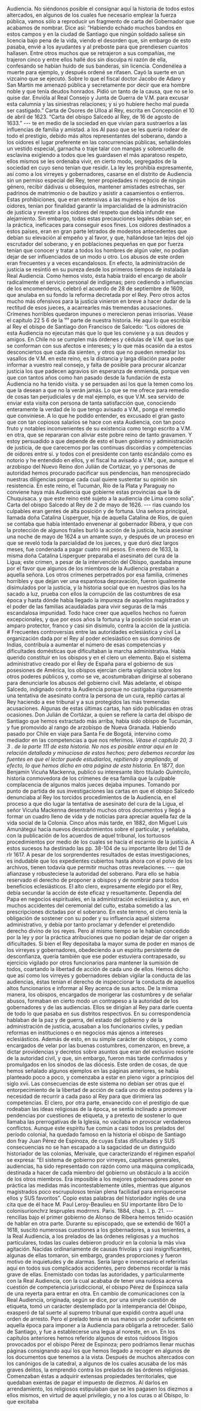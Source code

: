 Audiencia. No siéndonos posible el consignar aquí la historia de todos estos altercados, en algunos de los cuales fue necesario emplear la fuerza pública, vamos sólo a reproducir un fragmento de carta del Gobernador que acabamos de nombrar. Dice así: “Habiendo echado muchos bandos en estos campos y en la ciudad de Santiago que ningún soldado saliese sin licencia bajo pena de la vida, viendo el desorden que, sin embargo de esto pasaba, envié a los ayudantes y al preboste para que prendiesen cuantos hallasen. Entre otros muchos que se retrajeron a sus compañías, me trajeron cinco y entre ellos hallé dos sin disculpa ni razón de ella, confesando se habían huido de sus banderas, sin licencia. Condenélea a muerte para ejemplo, y después ordené se rifasen. Cayó la suerte en un vizcaíno que se ejecutó. Sobre lo que el fiscal doctor Jacobo de Adaro y San Martín me amenazó pública y secretamente por decir que era hombre noble y que tenía deudos honrados. Pidió un tanto de la causa, que no se lo quise dar. Envióla al Real Consejo y Junta de Guerra de V.M. para excusar esta calumnia y las siniestras relaciones; y si yo hubiere hecho mal pueda ser castigado.” Carta de Osores de Ulloa al Rey, escrita en Concepción el 10 de abril de 1623. “Carta del obispo Salcedo al Rey, de 16 de agosto de 1633.” --- te en medio de la sociedad en que vivían para sustraerlos a las influencias de familia y amistad. a los AI paso que se les quería rodear de todo el prestigio, debido más altos representantes del soberano, dando a los oidores el lugar preferente en las concurrencias públicas, señalándoles un vestido especial, garnacha o traje talar con mangas y sobrecuello de esclavina exigiendo a todos que les guardasen el más aparatoso respeto, ellos mismos se les ordenaba vivir, en cierto modo, segregados de la sociedad en cuyo seno tenían que residir. La ley les prohibía expresamente, así como a los virreyes y gobernadores, casarse en el distrito de Audiencia sin un permiso especial del Rey, tener propiedades ni negocio de ningún género, recibir dádivas u obsequios, mantener amistades estrechas, ser padrinos de matrimonio o de bautizo y asistir a casamientos o entierros. Estas prohibiciones, que eran extensivas a las mujeres e hijos de los oidores, tenían por finalidad garantir la imparcialidad de la administración de justicia y revestir a los oidores del respeto que debía infundir ese alejamiento. Sin embargo, todas estas precauciones legales debían ser, en la práctica, ineficaces para conseguir esos fines. Los oidores destinados a estos países, eran en gran parte letrados de modestos antecedentes que debían su elevación al empeño y al favor, y que, hallándose tan lejos del ojo escrutador del soberano, y en poblaciones pequeñas en que por fuerza tenían que conocer y tratar a todos los hombres de algún valer, no podían dejar de ser influenciados de un modo u otro. Los abusos de este orden eran frecuentes y a veces escandalosos. En efecto, la administración de justicia se resintió en su pureza desde los primeros tiempos de instalada la Real Audiencia. Como hemos visto, ésta había traído el encargo de abolir radicalmente el servicio personal de indígenas; pero cediendo a influencias de los encomenderos, celebró el acuerdo de 28 de septiembre de 1609, que anulaba en su fondo la reforma decretada por el Rey. Pero otros actos mucho más ofensivos para la justicia vinieron en breve a hacer dudar de la rectitud de esos jueces, a acarrearles más tremendas acusaciones. Crímenes horribles quedaron impunes o merecieron penas irrisorias. Véase el capítulo 22 5 6 de la ¹¹¹ parte de nuestra historia. He aquí lo que escribía al Rey el obispo de Santiago don Francisco de Salcedo: “Los oidores de esta Audiencia no ejecutan más que lo que les conviene y a sus deudos y amigos. En Chile no se cumplen más órdenes y cédulas de V.M. que las que se conforman con sus afectos e intereses; y lo que más ocasión da a estos desconciertos que cada día sienten, y otros que no pueden remediar los vasallos de V.M. en este reino, es la distancia y larga dilación para poder informar a vuestro real consejo, y falta de posible para procurar alcanzar justicia los que padecen agravios sin esperanza de enmienda, porque ven que con tantos años como han pasado desde la fundación de esta Audiencia no ha tenido visita. y se persuaden así los que la temen como los que la desean a que no la verán jamás. Lo que se me ofrece para remedio de cosas tan perjudiciales y de mal ejemplo, es que V.M. sea servido de enviar esta visita con persona de tanta satisfacción que, conociendo enteramente la verdad de lo que tengo avisado a V.M., ponga el remedio que conviniese. A lo que he podido entender, es excusado el gran gasto que con tan copiosos salarios se hace con esta Audiencia, con tan poco fruto y notables inconvenientes de su existencia como tengo escrito a V.M. en otra, que se repararan con aliviar este pobre reino de tanto gravamen. Y estoy persuadido a que depende de esto el buen gobierno y administración de justicia, de que carecemos por las continuas discordias y competencias de oidores entre sí. y todos con el presidente con tanto escándalo como es notorio y he entendido en ellos, y el fiscal ha avisado a V.M.; que, aunque el arzobispo del Nuevo Reino don Julián de Cortázar, yo y personas de autoridad hemos procurado pacificar sus pendencias, han menospreciado nuestras diligencias porque cada cual quiere sustentar su opinión sin resistencia. En este reino, el Tucumán, Río de la Plata y Paraguay no conviene haya más Audiencia que gobierne estas provincias que la de Chuquisaca. y que este reino esté sujeto a la audiencia de Lima como solía”. Carta del obispo Salcedo al Rey de 2 de mayo de 1626. --- rias cuando los culpables eran gentes de alta posición y de fortuna. Una señora principal, llamada doña Catalina Lisperguer, hija de aquella Catalina de Ríos, de quien se contaba que había intentado envenenar al gobernador Ribera, y que con la protección de algunos frailes burló la acción de la justicia, hacía asesinar una noche de mayo de 1624 a un amante suyo, y después de un proceso en que se reveló toda la parcialidad de los jueces, y que duró diez largos meses, fue condenada a pagar cuatro mil pesos. En enero de 1633, la misma doña Catalina Lisperguer preparaba el asesinato del cura de la Ligua; este crimen, a pesar de la intervención del Obispo, quedaba impune por el favor que algunos de los miembros de la Audiencia prestaban a aquella señora. Los otros crímenes perpetrados por esa familia, crímenes horribles y que dejan ver una espantosa depravación, fueron igualmente disimulados por la justicia, y la historia social que en nuestros días los ha sacado a luz, prueba con ellos la corrupción de las costumbres de esa época y hasta dónde había llegado la impureza de aquellos magistrados y el poder de las familias acaudaladas para vivir seguras de la más escandalosa impunidad. Todo hace creer que aquellos hechos no fueron excepcionales, y que por esos años la fortuna y la posición social eran un amparo protector, franco y casi sin disimulo, contra la acción de la justicia. # Frecuentes controversias entre las autoridades eclesiástica y civil La organización dada por el Rey al poder eclesiástico en sus dominios de Indias, contribuía a aumentar el número de esas competencias y dificultades domésticas que dificultaban la marcha administrativa. Había querido constituir en los obispos y en el clero un elemento. Bajo el sistema administrativo creado por el Rey de España para el gobierno de sus posesiones de América, los obispos ejercían cierta vigilancia sobre los otros poderes públicos y, como se ve, acostumbraban dirigirse al soberano para denunciarle los abusos del gobierno civil. Más adelante, el obispo Salcedo, indignado contra la Audiencia porque no castigaba rigurosamente una tentativa de asesinato contra la persona de un cura, repitió cartas al Rey haciendo a ese tribunal y a sus protegidos las más tremendas acusaciones. Algunas de estas últimas cartas, han sido publicadas en otras ocasiones. Don Julián de Cortázar, a quien se refiere la carta del obispo de Santiago que hemos extractado más arriba, había sido obispo de Tucumán, y fue promovido al rango de arzobispo de Nueva Granada. Habiendo pasado por Chile en viaje para Santa Fe de Bogotá, intervino como mediador en las competencias a que nos referimos. *Véase el capítulo 20, 3 3 . de la parte 111 de esta historia.* *No nos es posible entrar aquí en la relación detallada y minuciosa de estos hechos; pero debemos recordar las fuentes en que el lector puede estudiarlos, repitiendo y ampliando, al efecto, lo que hemos dicho en otra página de esta historia.* En 1877, don Benjamín Vicuña Mackenna, publicó su interesante libro titulado *Quintrcilo*, historia conmovedora de los crímenes de esa familia que la culpable complacencia de algunos malos jueces dejaba impunes. Tomando por punto de partida de sus investigaciones las cartas en que el obispo Salcedo denunciaba al Rey los torcidos procedimientos de la Audiencia, en el proceso a que dio lugar la tentativa de asesinato del cura de la Ligua, el señor Vicuña Mackenna desentrañó muchos otros documentos y llegó a formar un cuadro lleno de vida y de noticias para apreciar aquella faz de la vida social de la Colonia. Cinco años más tarde, en 1882, don Miguel Luis Amunátegui hacía nuevos descubrimientos sobre el particular, y señalaba, con la publicación de los acuerdos de aquel tribunal, los tortuosos procedimientos por medio de los cuales se hacía el escarnio de la justicia. A estos sucesos ha destinado las pp. 38-104 de su importante libro del 13 de rlr 1617. A pesar de los sorprendentes resultados de estas investigaciones, es indudable que los expedientes cubiertos hasta ahora con el polvo de los archivos, tienen todavía que permitir muchas otras revelaciones. --- que afianzase y robusteciese la autoridad del soberano. Para ello se había reservado el derecho de proponer a obispos y de nombrar para todos beneficios eclesiásticos. El alto clero, expresamente elegido por el Rey, debía secundar la acción de éste eficaz y resueltamente. Dependía del Papa en negocios espirituales, en la administración eclesiástica y, aun, en muchos accidentes del ceremonial del culto, estaba sometido a las prescripciones dictadas por el soberano. En este terreno, el clero tenía la obligación de sostener con su poder y su influencia aquel sistema administrativo, y debía por tanto proclamar y defender el pretendido derecho divino de los reyes. Pero al mismo tiempo se le habían concedido por la ley y por la práctica atribuciones que no podían dejar de dar origen a dificultades. Si bien el Rey depositaba la mayor suma de poder en manos de los virreyes y gobernadores, obedeciendo a un espíritu persistente de desconfianza, quería también que ese poder estuviera contrapesado, su ejercicio vigilado por otros funcionarios para mantener la sumisión de todos, coartando la libertad de acción de cada uno de ellos. Hemos dicho que así como los virreyes y gobernadores debían vigilar la conducta de las audiencias, éstas tenían el derecho de inspeccionar la conducta de aquellos altos funcionarios e informar al Rey acerca de sus actos. De la misma manera, los obispos, encargados de morigerar las costumbres y de señalar abusos, formaban en cierto modo un contrapeso a la autoridad de los gobernadores y de las audiencias. Ellos se dirigían al Rey para darle cuenta de todo lo que pasaba en sus distritos respectivos. En su correspondencia hablaban de la paz y de guerra, del estado del gobierno y de la administración de justicia, acusaban a los funcionarios civiles, y pedían reformas en instituciones o en negocios más ajenos a intereses eclesiásticos. Además de esto, en su simple carácter de obispos, y como encargados de velar por las buenas costumbres, comenzaron, en breve, a dictar providencias y decretos sobre asuntos que eran del exclusivo resorte de la autoridad civil, y que, sin embargo, fueron más tarde confirmados y promulgados en los sínodos de las diócesis. Este orden de cosas, de que hemos señalado algunos ejemplos en las páginas anteriores, se había planteado poco a poco, y comenzaba a estar en pleno vigor a principios del siglo xvii. Las consecuencias de este sistema no debían ser otras que el entorpecimiento de la libertad de acción de cada uno de estos poderes y la necesidad de recurrir a cada paso al Rey para que dirimiera las competencias. El clero, por otra parte, envanecido con el prestigio de que rodeaban las ideas religiosas de la época, se sentía inclinado a promover pendencias por cuestiones de etiqueta, y a pretexto de sostener lo que llamaba las prerrogativas de la Iglesia, no vacilaba en provocar verdaderos conflictos. Aunque este espíritu fue común a casi todos los prelados del período colonial, ha quedado famoso en la historia el obispo de Santiago don fray Juan Pérez de Espinoza, de cuyas Estas dificultades y SUS consecuencias no se han escapado a la sagacidad de un distinguido historiador de las colonias, Merivale, que caracterizando el régimen español se expresa: "El sistema de gobierno por virreyes, capitanes generales, audiencias, ha sido representado con razón como una máquina complicada, destinada a hacer de cada miembro del gobierno un obstáculo a la acción de los otros miembros. Era imposible a los mejores gobernadores poner en práctica las medidas más incontestablemente útiles, mientras que algunos magistrados poco escrupulosos tenían plena facilidad para enriquecerse ellos y SUS favoritos". Copio estas palabras del historiador inglés de una cita que de él hace M. Paul Leroy-Beaulieu en SU importante libro De lo colonisurionchrz lespruples modrrnrs. Paris. 1884, chap. I. p. 21. --- rencillas bajo el primer gobierno de Alonso de Ribera hemos tenido ocasión de hablar en otra parte. Durante su episcopado, que se extendió de 1601 a 1618, suscitó numerosas cuestiones a los gobernadores, a sus tenientes, a la Real Audiencia, a los prelados de las órdenes religiosas y a muchos particulares, todas las cuales debieron producir en la colonia la más viva agitación. Nacidas ordinariamente de causas frívolas y casi insignificantes, algunas de ellas tomaron, sin embargo, grandes proporciones y fueron motivo de inquietudes y de alarmas. Sería largo e innecesario el referirlas aquí en todos sus complicados accidentes, pero debemos recordar la más grave de ellas. Enemistado con todas las autoridades, y particularmente con la Real Audiencia, con la cual acababa de tener una ruidosa acerva cuestión de competencia jurisdiccional, el obispo Pérez de Espinoza salía de una reyerta para entrar en otra. En cambio de comunicaciones con la Real Audiencia, originada, según se dice, por una simple cuestión de etiqueta, tomó un carácter destemplado por la intemperancia del Obispo, exasperó de tal suerte al supremo tribunal que expidió contra aquél una orden de arresto. Pero el prelado tenía en sus manos un poder suficiente en aquella época para imponer a la Audiencia para obligarla a retroceder. Salió de Santiago, y fue a establecerse una legua al noreste, en un. En los capítulos anteriores hemos referido algunos de estos ruidosos litigios provocados por el obispo Pérez de Espinoza; pero podríamos llenar muchas páginas consignando aquí los que hemos llegado a recoger en algunos de los documentos que tenemos a la vista. Después de muchos altercados con los canónigos de la catedral, a algunos de los cuales acusaba de los más graves delitos, la emprendió contra los prelados de las órdenes religiosas. Comenzaban éstas a adquirir extensas propiedades territoriales, que quedaban exentas de pagar el impuesto de diezmos. Al darlos en arrendamiento, los religiosos estipulaban que se les pagasen los diezmos a ellos mismos, en virtud de aquel privilegio, y no a los curas o al Obispo, lo que excitaba